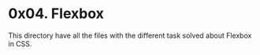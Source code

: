 # 0x04. Flexbox
This directory have all the files with the different task solved about Flexbox in CSS.
